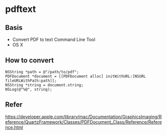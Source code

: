 pdftext
=======

## Basis
* Convert PDF to text Command Line Tool
* OS X

## How to convert

```
NSString *path = @"/path/to/pdf";
PDFDocument *document = [[PDFDocument alloc] initWithURL:[NSURL fileURLWithPath:path]];
NSString *string = document.string;
NSLog(@"%@", string);
```

## Refer
https://developer.apple.com/library/mac/Documentation/GraphicsImaging/Reference/QuartzFramework/Classes/PDFDocument_Class/Reference/Reference.html
